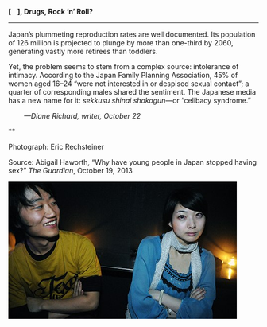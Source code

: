 **[    ], Drugs, Rock ’n’ Roll?**

****

Japan’s plummeting reproduction rates are well documented. Its population of 126 million is projected to plunge by more than one-third by 2060, generating vastly more retirees than toddlers.

Yet, the problem seems to stem from a complex source: intolerance of intimacy. According to the Japan Family Planning Association, 45% of women aged 16–24 “were not interested in or despised sexual contact”; a quarter of corresponding males shared the sentiment. The Japanese media has a new name for it: *sekkusu shinai shokogun*—or “celibacy syndrome.”

        *—Diane Richard, writer, October 22*

**

Photograph: Eric Rechsteiner

Source: Abigail Haworth, “Why have young people in Japan stopped having sex?” *The Guardian*, October 19, 2013 

![](../images/13.10.22_Richard_JapanSexEDIT-1.jpeg)
